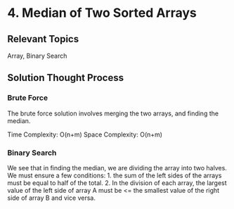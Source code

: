 # 4. Median of Two Sorted Arrays
## Relevant Topics
Array, Binary Search

## Solution Thought Process
### Brute Force
The brute force solution involves merging the two arrays, and finding the median.

Time Complexity: O(n+m)
Space Complexity: O(n+m)

### Binary Search
We see that in finding the median, we are dividing the array into two halves. We must ensure a few conditions: 1. the sum of the left sides of the arrays must be equal to half of the total. 2. In the division of each array, the largest value of the left side of array A must be <= the smallest value of the right side of array B and vice versa.
